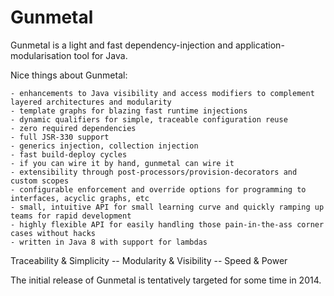 Gunmetal
========

Gunmetal is a light and fast dependency-injection and application-modularisation tool for Java.

Nice things about Gunmetal:

    - enhancements to Java visibility and access modifiers to complement layered architectures and modularity
    - template graphs for blazing fast runtime injections
    - dynamic qualifiers for simple, traceable configuration reuse
    - zero required dependencies
    - full JSR-330 support
    - generics injection, collection injection
    - fast build-deploy cycles
    - if you can wire it by hand, gunmetal can wire it
    - extensibility through post-processors/provision-decorators and custom scopes
    - configurable enforcement and override options for programming to interfaces, acyclic graphs, etc
    - small, intuitive API for small learning curve and quickly ramping up teams for rapid development
    - highly flexible API for easily handling those pain-in-the-ass corner cases without hacks
    - written in Java 8 with support for lambdas

Traceability & Simplicity -- Modularity & Visibility -- Speed & Power

The initial release of Gunmetal is tentatively targeted for some time in 2014. 